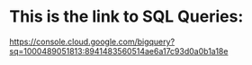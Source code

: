 # This is the link to SQL Queries:

 https://console.cloud.google.com/bigquery?sq=1000489051813:8941483560514ae6a17c93d0a0b1a18e

 
